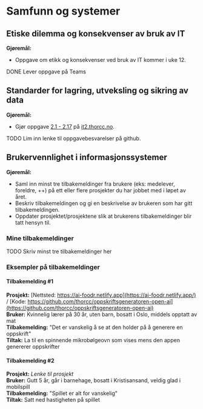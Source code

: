 # Samfunn og systemer

## Etiske dilemma og konsekvenser av bruk av IT

**Gjøremål:**

- Oppgave om etikk og konsekvenser ved bruk av IT kommer i uke 12.

DONE Lever oppgave på Teams

## Standarder for lagring, utveksling og sikring av data

**Gjøremål:**

- Gjør oppgave [2.1  - 2.17](https://it2.thorcc.no/databehandling-og-algoritmer/oversikt) på [it2.thorcc.no](https://it2.thorcc.no).

TODO Lim inn lenke til oppgavebesvarelser på github.

## Brukervennlighet i informasjonssystemer

**Gjøremål:**

- Saml inn minst tre tilbakemeldinger fra brukere  (eks: medelever, foreldre, ++) på ett eller flere prosjekter du har jobbet med i løpet av året.
- Beskriv tilbakemeldingen og gi en beskrivelse av brukeren som har gitt tilbakemeldingen.
- Oppdater prosjektet/prosjektene slik at brukerens tilbakemeldinger blir tatt hensyn til.

### Mine tilbakemeldinger

TODO Skriv minst tre tilbakemeldinger her

### Eksempler på tilbakemeldinger

#### Tilbakemelding #1

**Prosjekt:** [Nettsted: https://ai-foodr.netlify.app](https://ai-foodr.netlify.app/) / [Kode: https://github.com/thorcc/oppskriftsgeneratoren-open-ai](https://github.com/thorcc/oppskriftsgeneratoren-open-ai)  
**Bruker:** Kvinnelig lærer på 30 år, uten barn, bosatt i Oslo, middels opptatt av mat  
**Tilbakemelding:** "Det er vanskelig å se at den holder på å generere en oppskrift"  
**Tiltak:** La til en spinnende mikrobølgeovn som vises mens den appen genererer oppskrifter

#### Tilbakemelding #2

**Prosjekt:** *Lenke til prosjekt*  
**Bruker:** Gutt 5 år, går i barnehage, bosatt i Kristisansand, veldig glad i mobilspill  
**Tilbakemelding:** "Spillet er alt for vanskelig"  
**Tiltak:** Satt ned hastigheten på spillet
